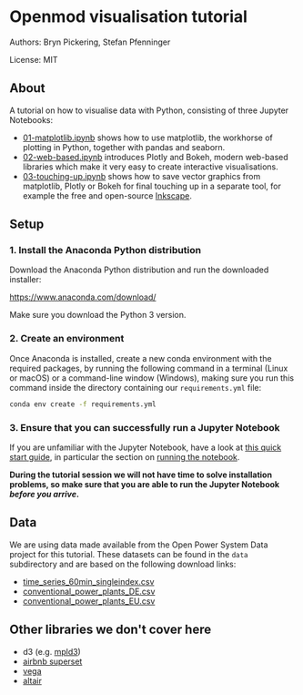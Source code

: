 # Openmod visualisation tutorial

Authors: Bryn Pickering, Stefan Pfenninger

License: MIT

## About

A tutorial on how to visualise data with Python, consisting of three Jupyter Notebooks:

* [01-matplotlib.ipynb](01-matplotlib.ipynb) shows how to use matplotlib, the workhorse of plotting in Python, together with pandas and seaborn.
* [02-web-based.ipynb](02-web-based.ipynb) introduces Plotly and Bokeh, modern web-based libraries which make it very easy to create interactive visualisations.
* [03-touching-up.ipynb](03-touching-up.ipynb) shows how to save vector graphics from matplotlib, Plotly or Bokeh for final touching up in a separate tool, for example the free and open-source [Inkscape](http://inkscape.org/).

## Setup

### 1. Install the Anaconda Python distribution

Download the Anaconda Python distribution and run the downloaded installer:

https://www.anaconda.com/download/

Make sure you download the Python 3 version.

### 2. Create an environment

Once Anaconda is installed, create a new conda environment with the required packages, by running the following command in a terminal (Linux or macOS) or a command-line window (Windows), making sure you run this command inside the directory containing our ``requirements.yml`` file:

```bash
conda env create -f requirements.yml
```

### 3. Ensure that you can successfully run a Jupyter Notebook

If you are unfamiliar with the Jupyter Notebook, have a look at [this quick start guide](https://jupyter-notebook-beginner-guide.readthedocs.io/en/latest/index.html), in particular the section on [running the notebook](https://jupyter-notebook-beginner-guide.readthedocs.io/en/latest/execute.html).

__During the tutorial session we will not have time to solve installation problems, so make sure that you are able to run the Jupyter Notebook _before you arrive_.__

## Data

We are using data made available from the Open Power System Data project for this tutorial. These datasets can be found in the `data` subdirectory and are based on the following download links:

* [time_series_60min_singleindex.csv](https://data.open-power-system-data.org/index.php?package=time_series&version=2017-07-09&action=customDownload&resource=3&filter%5B_contentfilter_utc_timestamp%5D%5Bfrom%5D=2011-01-01&filter%5B_contentfilter_utc_timestamp%5D%5Bto%5D=2016-12-31&filter%5BRegion%5D%5B%5D=CZ&filter%5BRegion%5D%5B%5D=DE&filter%5BRegion%5D%5B%5D=DK&filter%5BRegion%5D%5B%5D=SE&filter%5BVariable%5D%5B%5D=solar&filter%5BVariable%5D%5B%5D=wind&filter%5BVariable%5D%5B%5D=wind_offshore&filter%5BVariable%5D%5B%5D=wind_onshore&filter%5BAttribute%5D%5B%5D=generation&downloadCSV=Download+CSV)
* [conventional_power_plants_DE.csv](http://data.open-power-system-data.org/conventional_power_plants/2017-03-03/conventional_power_plants_DE.csv)
* [conventional_power_plants_EU.csv](http://data.open-power-system-data.org/conventional_power_plants/2017-03-03/conventional_power_plants_EU.csv)

## Other libraries we don't cover here

* d3 (e.g. [mpld3](https://mpld3.github.io/))
* [airbnb superset](https://github.com/airbnb/superset)
* [vega](https://vega.github.io/vega/)
* [altair](https://altair-viz.github.io/)

